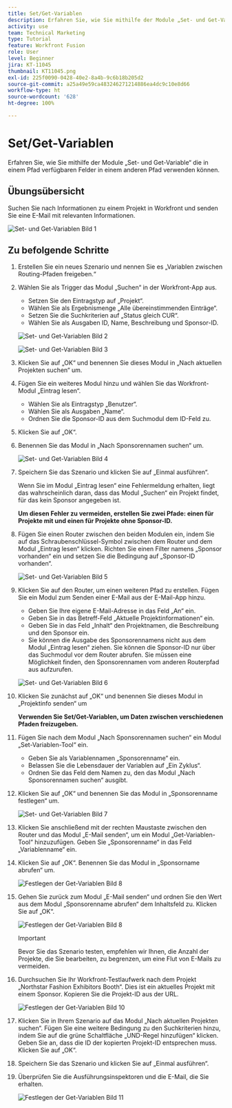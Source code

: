 ```yaml
---
title: Set/Get-Variablen
description: Erfahren Sie, wie Sie mithilfe der Module „Set- und Get-Variable“ die in einem Pfad verfügbaren Felder in einem anderen Pfad verwenden können.
activity: use
team: Technical Marketing
type: Tutorial
feature: Workfront Fusion
role: User
level: Beginner
jira: KT-11045
thumbnail: KT11045.png
exl-id: 225f0090-0428-40e2-8a4b-9c6b18b205d2
source-git-commit: a25a49e59ca483246271214886ea4dc9c10e8d66
workflow-type: ht
source-wordcount: '628'
ht-degree: 100%

---
```


# Set/Get-Variablen

Erfahren Sie, wie Sie mithilfe der Module „Set- und Get-Variable“ die in einem Pfad verfügbaren Felder in einem anderen Pfad verwenden können.

## Übungsübersicht

Suchen Sie nach Informationen zu einem Projekt in Workfront und senden Sie eine E-Mail mit relevanten Informationen.

![Set- und Get-Variablen Bild 1](../12-exercises/assets/set-get-variables-walkthrough-1.png)

## Zu befolgende Schritte

1. Erstellen Sie ein neues Szenario und nennen Sie es „Variablen zwischen Routing-Pfaden freigeben.“
1. Wählen Sie als Trigger das Modul „Suchen“ in der Workfront-App aus.

   + Setzen Sie den Eintragstyp auf „Projekt“.
   + Wählen Sie als Ergebnismenge „Alle übereinstimmenden Einträge“.
   + Setzen Sie die Suchkriterien auf „Status gleich CUR“.
   + Wählen Sie als Ausgaben ID, Name, Beschreibung und Sponsor-ID.

   ![Set- und Get-Variablen Bild 2](../12-exercises/assets/set-get-variables-walkthrough-2.png)

   ![Set- und Get-Variablen Bild 3](../12-exercises/assets/set-get-variables-walkthrough-3.png)

1. Klicken Sie auf „OK“ und benennen Sie dieses Modul in „Nach aktuellen Projekten suchen“ um.
1. Fügen Sie ein weiteres Modul hinzu und wählen Sie das Workfront-Modul „Eintrag lesen“.

   + Wählen Sie als Eintragstyp „Benutzer“.
   + Wählen Sie als Ausgaben „Name“.
   + Ordnen Sie die Sponsor-ID aus dem Suchmodul dem ID-Feld zu.

1. Klicken Sie auf „OK“.
1. Benennen Sie das Modul in „Nach Sponsorennamen suchen“ um.

   ![Set- und Get-Variablen Bild 4](../12-exercises/assets/set-get-variables-walkthrough-4.png)

1. Speichern Sie das Szenario und klicken Sie auf „Einmal ausführen“.

   Wenn Sie im Modul „Eintrag lesen“ eine Fehlermeldung erhalten, liegt das wahrscheinlich daran, dass das Modul „Suchen“ ein Projekt findet, für das kein Sponsor angegeben ist.

   **Um diesen Fehler zu vermeiden, erstellen Sie zwei Pfade: einen für Projekte mit und einen für Projekte ohne Sponsor-ID.**

1. Fügen Sie einen Router zwischen den beiden Modulen ein, indem Sie auf das Schraubenschlüssel-Symbol zwischen dem Router und dem Modul „Eintrag lesen“ klicken. Richten Sie einen Filter namens „Sponsor vorhanden“ ein und setzen Sie die Bedingung auf „Sponsor-ID vorhanden“.

   ![Set- und Get-Variablen Bild 5](../12-exercises/assets/set-get-variables-walkthrough-5.png)

1. Klicken Sie auf den Router, um einen weiteren Pfad zu erstellen. Fügen Sie ein Modul zum Senden einer E-Mail aus der E-Mail-App hinzu.

   + Geben Sie Ihre eigene E-Mail-Adresse in das Feld „An“ ein.
   + Geben Sie in das Betreff-Feld „Aktuelle Projektinformationen“ ein.
   + Geben Sie in das Feld „Inhalt“ den Projektnamen, die Beschreibung und den Sponsor ein.
   + Sie können die Ausgabe des Sponsorennamens nicht aus dem Modul „Eintrag lesen“ ziehen. Sie können die Sponsor-ID nur über das Suchmodul vor dem Router abrufen. Sie müssen eine Möglichkeit finden, den Sponsorennamen vom anderen Routerpfad aus aufzurufen.

   ![Set- und Get-Variablen Bild 6](../12-exercises/assets/set-get-variables-walkthrough-6.png)

1. Klicken Sie zunächst auf „OK“ und benennen Sie dieses Modul in „Projektinfo senden“ um

   **Verwenden Sie Set/Get-Variablen, um Daten zwischen verschiedenen Pfaden freizugeben.**

1. Fügen Sie nach dem Modul „Nach Sponsorennamen suchen“ ein Modul „Set-Variablen-Tool“ ein.

   + Geben Sie als Variablennamen „Sponsorenname“ ein.
   + Belassen Sie die Lebensdauer der Variablen auf „Ein Zyklus“.
   + Ordnen Sie das Feld dem Namen zu, den das Modul „Nach Sponsorennamen suchen“ ausgibt.

1. Klicken Sie auf „OK“ und benennen Sie das Modul in „Sponsorenname festlegen“ um.

   ![Set- und Get-Variablen Bild 7](../12-exercises/assets/set-get-variables-walkthrough-7.png)

1. Klicken Sie anschließend mit der rechten Maustaste zwischen den Router und das Modul „E-Mail senden“, um ein Modul „Get-Variablen-Tool“ hinzuzufügen. Geben Sie „Sponsorenname“ in das Feld „Variablenname“ ein.
1. Klicken Sie auf „OK“. Benennen Sie das Modul in „Sponsorname abrufen“ um.

   ![Festlegen der Get-Variablen Bild 8](../12-exercises/assets/set-get-variables-walkthrough-8.png)

1. Gehen Sie zurück zum Modul „E-Mail senden“ und ordnen Sie den Wert aus dem Modul „Sponsorenname abrufen“ dem Inhaltsfeld zu. Klicken Sie auf „OK“.

   ![Festlegen der Get-Variablen Bild 8](../12-exercises/assets/set-get-variables-walkthrough-8.png)

   >[!IMPORTANT]
   >
   >Bevor Sie das Szenario testen, empfehlen wir Ihnen, die Anzahl der Projekte, die Sie bearbeiten, zu begrenzen, um eine Flut von E-Mails zu vermeiden.

1. Durchsuchen Sie Ihr Workfront-Testlaufwerk nach dem Projekt „Northstar Fashion Exhibitors Booth“. Dies ist ein aktuelles Projekt mit einem Sponsor. Kopieren Sie die Projekt-ID aus der URL.

   ![Festlegen der Get-Variablen Bild 10](../12-exercises/assets/set-get-variables-walkthrough-10.png)

1. Klicken Sie in Ihrem Szenario auf das Modul „Nach aktuellen Projekten suchen“. Fügen Sie eine weitere Bedingung zu den Suchkriterien hinzu, indem Sie auf die grüne Schaltfläche „UND-Regel hinzufügen“ klicken. Geben Sie an, dass die ID der kopierten Projekt-ID entsprechen muss. Klicken Sie auf „OK“.
1. Speichern Sie das Szenario und klicken Sie auf „Einmal ausführen“.
1. Überprüfen Sie die Ausführungsinspektoren und die E-Mail, die Sie erhalten.

   ![Festlegen der Get-Variablen Bild 11](../12-exercises/assets/set-get-variables-walkthrough-11.png)
